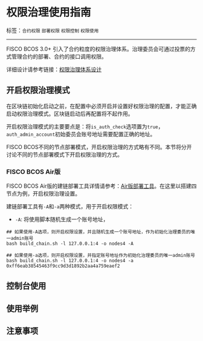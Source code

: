 # 权限治理使用指南

标签：``合约权限`` ``部署权限`` ``权限控制`` ``权限使用``

----

FISCO BCOS 3.0+ 引入了合约粒度的权限治理体系。治理委员会可通过投票的方式管理合约的部署、合约的接口调用权限。

详细设计请参考链接：[权限治理体系设计](../design/committee_design.md)

## 开启权限治理模式

在区块链初始化启动之前，在配置中必须开启并设置好权限治理的配置，才能正确启动权限治理模式。区块链启动后再配置将不起作用。

开启权限治理模式的主要要点是：将`is_auth_check`选项置为`true`，`auth_admin_account`初始委员会账号地址需要配置正确的地址。

FISCO BCOS不同的节点部署模式，开启权限治理的方式略有不同。本节将分开讨论不同的节点部署模式下开启权限治理的方式。

### FISCO BCOS Air版

FISCO BCOS Air版的建链部署工具详情请参考：[Air版部署工具](../tutorial/air/build_chain.md)。在这里以搭建四节点为例，开启权限治理设置。

建链部署工具有`-A`和`-a`两种模式，用于开启权限模式：

- `-A`: 将使用脚本随机生成一个账号地址，

```shell
## 如果使用-A选项，则开启权限设置，并且随机生成一个账号地址，作为初始化治理委员的唯一admin账号
bash build_chain.sh -l 127.0.0.1:4 -o nodes4 -A

## 如果使用-a选项，则开启权限设置，并指定账号地址作为初始化治理委员的唯一admin账号
bash build_chain.sh -l 127.0.0.1:4 -o nodes4 -a 0xff6eab38545463f9cc9d3d1892b2aa4a759eaef2
```

## 控制台使用

## 使用举例

## 注意事项
